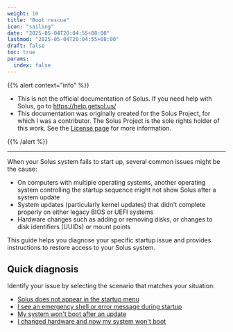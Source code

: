 ```yaml
---
weight: 10
title: "Boot rescue"
icon: "sailing"
date: "2025-05-04T20:04:55+08:00"
lastmod: "2025-05-04T20:04:55+08:00"
draft: false
toc: true
params:
  index: false
---
```


{{% alert context="info" %}}

- This is not the official documentation of Solus. If you need help with Solus, go to https://help.getsol.us/
- This documentation was originally created for the Solus Project, for which I was a contributor. The Solus Project is the sole rights holder of this work. See the [License page](/docs/license) for more information.

{{% /alert %}}

---

When your Solus system fails to start up, several common issues might be the cause:

- On computers with multiple operating systems, another operating system controlling the startup sequence might not show Solus after a system update
- System updates (particularly kernel updates) that didn't complete properly on either legacy BIOS or UEFI systems
- Hardware changes such as adding or removing disks, or changes to disk identifiers (UUIDs) or mount points

This guide helps you diagnose your specific startup issue and provides instructions to restore access to your Solus system.

## Quick diagnosis

Identify your issue by selecting the scenario that matches your situation:

- [Solus does not appear in the startup menu](./solus-not-in-boot-menu.md)
- [I see an emergency shell or error message during startup](./emergency-shell-startup.md)
- [My system won't boot after an update](./system-not-working-after-update.md)
- [I changed hardware and now my system won't boot](./system-not-working-hardware-change.md)